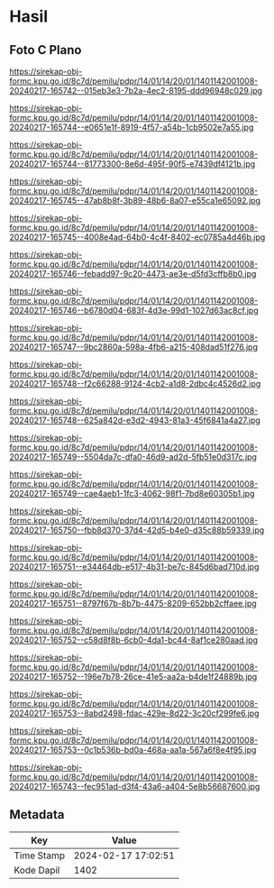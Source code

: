 # Hasil

## Foto C Plano

https://sirekap-obj-formc.kpu.go.id/8c7d/pemilu/pdpr/14/01/14/20/01/1401142001008-20240217-165742--015eb3e3-7b2a-4ec2-8195-ddd96948c029.jpg

https://sirekap-obj-formc.kpu.go.id/8c7d/pemilu/pdpr/14/01/14/20/01/1401142001008-20240217-165744--e0651e1f-8919-4f57-a54b-1cb9502e7a55.jpg

https://sirekap-obj-formc.kpu.go.id/8c7d/pemilu/pdpr/14/01/14/20/01/1401142001008-20240217-165744--81773300-8e6d-495f-90f5-e7439df4121b.jpg

https://sirekap-obj-formc.kpu.go.id/8c7d/pemilu/pdpr/14/01/14/20/01/1401142001008-20240217-165745--47ab8b8f-3b89-48b6-8a07-e55ca1e65092.jpg

https://sirekap-obj-formc.kpu.go.id/8c7d/pemilu/pdpr/14/01/14/20/01/1401142001008-20240217-165745--4008e4ad-64b0-4c4f-8402-ec0785a4d46b.jpg

https://sirekap-obj-formc.kpu.go.id/8c7d/pemilu/pdpr/14/01/14/20/01/1401142001008-20240217-165746--febadd97-9c20-4473-ae3e-d5fd3cffb8b0.jpg

https://sirekap-obj-formc.kpu.go.id/8c7d/pemilu/pdpr/14/01/14/20/01/1401142001008-20240217-165746--b6780d04-683f-4d3e-99d1-1027d63ac8cf.jpg

https://sirekap-obj-formc.kpu.go.id/8c7d/pemilu/pdpr/14/01/14/20/01/1401142001008-20240217-165747--9bc2860a-598a-4fb6-a215-408dad51f276.jpg

https://sirekap-obj-formc.kpu.go.id/8c7d/pemilu/pdpr/14/01/14/20/01/1401142001008-20240217-165748--f2c66288-9124-4cb2-a1d8-2dbc4c4526d2.jpg

https://sirekap-obj-formc.kpu.go.id/8c7d/pemilu/pdpr/14/01/14/20/01/1401142001008-20240217-165748--625a842d-e3d2-4943-81a3-45f6841a4a27.jpg

https://sirekap-obj-formc.kpu.go.id/8c7d/pemilu/pdpr/14/01/14/20/01/1401142001008-20240217-165749--5504da7c-dfa0-46d9-ad2d-5fb51e0d317c.jpg

https://sirekap-obj-formc.kpu.go.id/8c7d/pemilu/pdpr/14/01/14/20/01/1401142001008-20240217-165749--cae4aeb1-1fc3-4062-98f1-7bd8e60305b1.jpg

https://sirekap-obj-formc.kpu.go.id/8c7d/pemilu/pdpr/14/01/14/20/01/1401142001008-20240217-165750--fbb8d370-37d4-42d5-b4e0-d35c88b59339.jpg

https://sirekap-obj-formc.kpu.go.id/8c7d/pemilu/pdpr/14/01/14/20/01/1401142001008-20240217-165751--e34464db-e517-4b31-be7c-845d6bad710d.jpg

https://sirekap-obj-formc.kpu.go.id/8c7d/pemilu/pdpr/14/01/14/20/01/1401142001008-20240217-165751--8797f67b-8b7b-4475-8209-652bb2cffaee.jpg

https://sirekap-obj-formc.kpu.go.id/8c7d/pemilu/pdpr/14/01/14/20/01/1401142001008-20240217-165752--c58d8f8b-6cb0-4da1-bc44-8af1ce280aad.jpg

https://sirekap-obj-formc.kpu.go.id/8c7d/pemilu/pdpr/14/01/14/20/01/1401142001008-20240217-165752--196e7b78-26ce-41e5-aa2a-b4de1f24889b.jpg

https://sirekap-obj-formc.kpu.go.id/8c7d/pemilu/pdpr/14/01/14/20/01/1401142001008-20240217-165753--8abd2498-fdac-429e-8d22-3c20cf299fe6.jpg

https://sirekap-obj-formc.kpu.go.id/8c7d/pemilu/pdpr/14/01/14/20/01/1401142001008-20240217-165753--0c1b536b-bd0a-468a-aa1a-567a6f8e4f95.jpg

https://sirekap-obj-formc.kpu.go.id/8c7d/pemilu/pdpr/14/01/14/20/01/1401142001008-20240217-165743--fec951ad-d3f4-43a6-a404-5e8b56687600.jpg


## Metadata

| Key        | Value               |
| ---------- | ------------------- |
| Time Stamp | 2024-02-17 17:02:51 |
| Kode Dapil | 1402                |



